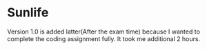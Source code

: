 # Sunlife
Version 1.0 is added latter(After the exam time) because I wanted to complete the coding assignment fully. It took me additional 2 hours.
